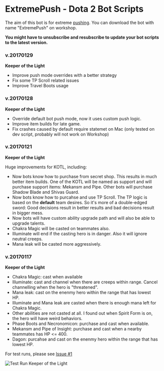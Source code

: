 # ExtremePush - Dota 2 Bot Scripts

The aim of this bot is for extreme [pushing](http://dota2.gamepedia.com/Pushing). You can download the bot with name "ExtremePush" on workshop.

**You might have to unsubscribe and resubscribe to update your bot scripts to the latest version.**

### v.20170129

**Keeper of the Light**

- Improve push mode overrides with a better strategy
- Fix some TP Scroll related issues
- Improve Travel Boots usage

### v.20170128

**Keeper of the Light**

- Override default bot push mode, now it uses custom push logic.
- Improve item builds for late game.
- Fix crashes caused by default require statemet on Mac (only tested on dev script, probably will not work on Workshop)

### v.20170121

**Keeper of the Light**

Huge improvements for KOTL, including:

- Now bots know how to purchase from secret shop. This results in much better item builds.
One of the KOTL will be named as support and will purchase support items: Mekansm and Pipe.
Other bots will purchase Shadow Blade and Shivas Guard.
- Now bots know how to purcahse and use TP Scroll. The TP logic is based on the **default** team desires. So it's more of a double-edged sword: Good decisions result in better results and bad decisions result in bigger mess.
- Now bots will have custom ability upgrade path and will also be able to upgrade talents.
- Chakra Magic will be casted on teammates also.
- Illuminate will end if the casting hero is in danger. Also it will ignore neutral creeps.
- Mana leak will be casted more aggressively.

### v.20170117

**Keeper of the Light**

- Chakra Magic: cast when available
- Illuminate: cast and channel when there are creeps within range. Cancel channelling when the hero is "threatened".
- Mana leak: cast on the enenmy hero within the range that has lowest HP.
- Illuminate and Mana leak are casted when there is enough mana left for Chakra Magic.
- Other abilities are not casted at all. I found out when Spirit Form is on, the hero will have weird behaviors.
- Phase Boots and Necronomicon: purchase and cast when available.
- Mekansm and Pipe of Insight: purchase and cast when a nearby teammates has HP <= 400.
- Dagon: purcahse and cast on the enenmy hero within the range that has lowest HP.

For test runs, please see [Issue #1](https://github.com/insraq/dota2bots/issues/1)

![Test Run Keeper of the Light](https://cloud.githubusercontent.com/assets/608221/22066488/1eb64e12-ddc8-11e6-8882-fa93c0c07cd3.png)
